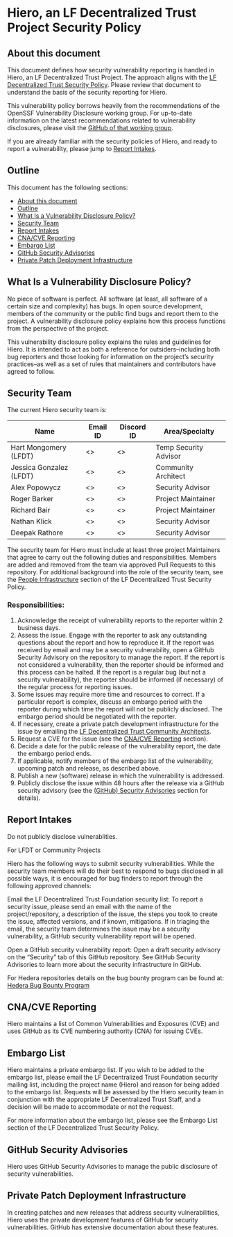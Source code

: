# Hiero, an LF Decentralized Trust Project Security Policy

## About this document

This document defines how security vulnerability reporting is handled in Hiero, an LF Decentralized Trust Project. The approach aligns with the [LF Decentralized Trust Security Policy](https://lf-decentralized-trust.github.io/governance/governing-documents/SECURITY-POLICY). Please review that document to understand the basis of the security reporting for Hiero.

This vulnerability policy borrows heavily from the recommendations of the OpenSSF Vulnerability Disclosure working group. For up-to-date information on the latest recommendations related to vulnerability disclosures, please visit the [GitHub of that working group](https://github.com/ossf).

If you are already familiar with the security policies of Hiero, and ready to report a vulnerability, please jump to [Report Intakes](#report-intakes).

## Outline

This document has the following sections:

- [About this document](#about-this-document)
- [Outline](#outline)
- [What Is a Vulnerability Disclosure Policy?](#what-is-a-vulnerability-disclosure-policy)
- [Security Team](#security-team)
- [Report Intakes](#report-intakes)
- [CNA/CVE Reporting](#cnacve-reporting)
- [Embargo List](#embargo-list)
- [GitHub Security Advisories](#github-security-advisories)
- [Private Patch Deployment Infrastructure](#private-patch-deployment-infrastructure)

## What Is a Vulnerability Disclosure Policy?

No piece of software is perfect. All software (at least, all software of a certain size and complexity) has bugs. In open source development, members of the community or the public find bugs and report them to the project. A vulnerability disclosure policy explains how this process functions from the perspective of the project.

This vulnerability disclosure policy explains the rules and guidelines for Hiero. It is intended to act as both a reference for outsiders–including both bug reporters and those looking for information on the project’s security practices–as well as a set of rules that maintainers and contributors have agreed to follow.

## Security Team

The current Hiero security team is:

| Name                     | Email ID               | Discord ID | Area/Specialty            |
|--------------------------|------------------------|------------|---------------------------|
| Hart Mongomery (LFDT)    | <>                     | <>         | Temp Security Advisor     |
| Jessica Gonzalez (LFDT)  | <>                     | <>         | Community Architect       |
| Alex Popowycz            | <>                     | <>         | Security Advisor          |
| Roger Barker             | <>                     | <>         | Project Maintainer        |
| Richard Bair             | <>                     | <>         | Project Maintainer        |
| Nathan Klick             | <>                     | <>         | Security Advisor          |
| Deepak Rathore           | <>                     | <>         | Security Advisor          |

The security team for Hiero must include at least three project Maintainers that agree to carry out the following duties and responsibilities. Members are added and removed from the team via approved Pull Requests to this repository. For additional background into the role of the security team, see the [People Infrastructure](https://lf-decentralized-trust.github.io/governance/governing-documents/SECURITY-POLICY#people-infrastructure) section of the LF Decentralized Trust Security Policy.

### Responsibilities:

1. Acknowledge the receipt of vulnerability reports to the reporter within 2 business days.
2. Assess the issue. Engage with the reporter to ask any outstanding questions about the report and how to reproduce it. If the report was received by email and may be a security vulnerability, open a GitHub Security Advisory on the repository to manage the report. If the report is not considered a vulnerability, then the reporter should be informed and this process can be halted. If the report is a regular bug (but not a security vulnerability), the reporter should be informed (if necessary) of the regular process for reporting issues.
3. Some issues may require more time and resources to correct. If a particular report is complex, discuss an embargo period with the reporter during which time the report will not be publicly disclosed. The embargo period should be negotiated with the reporter.
4. If necessary, create a private patch development infrastructure for the issue by emailing the [LF Decentralized Trust Community Architects](mailto:community-architects@lfdecentralizedtrust.org).
5. Request a CVE for the issue (see the [CNA/CVE Reporting](#cnacve-reporting) section).
6. Decide a date for the public release of the vulnerability report, the date the embargo period ends.
7. If applicable, notify members of the embargo list of the vulnerability, upcoming patch and release, as described above.
8. Publish a new (software) release in which the vulnerability is addressed.
9. Publicly disclose the issue within 48 hours after the release via a GitHub security advisory (see the [(GitHub) Security Advisories](#github-security-advisories) section for details).

## Report Intakes

Do not publicly disclose vulnerablities.

For LFDT or Community Projects

Hiero has the following ways to submit security vulnerabilities. While the security team members will do their best to respond to bugs disclosed in all possible ways, it is encouraged for bug finders to report through the following approved channels:

Email the LF Decentralized Trust Foundation security list: To report a security issue, please send an email with the name of the project/repository, a description of the issue, the steps you took to create the issue, affected versions, and if known, mitigations. If in triaging the email, the security team determines the issue may be a security vulnerability, a GitHub security vulnerability report will be opened.

Open a GitHub security vulnerability report: Open a draft security advisory on the “Security” tab of this GitHub repository. See GitHub Security Advisories to learn more about the security infrastructure in GitHub.

For Hedera repositories details on the bug bounty program can be found at: [Hedera Bug Bounty Program](https://hedera.com/bounty)

## CNA/CVE Reporting

Hiero maintains a list of Common Vulnerabilities and Exposures (CVE) and uses GitHub as its CVE numbering authority (CNA) for issuing CVEs.

## Embargo List

Hiero maintains a private embargo list. If you wish to be added to the embargo list, please email the LF Decentralized Trust Foundation security mailing list, including the project name (Hiero) and reason for being added to the embargo list. Requests will be assessed by the Hiero security team in conjunction with the appropriate LF Decentralized Trust Staff, and a decision will be made to accommodate or not the request.

For more information about the embargo list, please see the Embargo List section of the LF Decentralized Trust Security Policy.

## GitHub Security Advisories

Hiero uses GitHub Security Advisories to manage the public disclosure of security vulnerabilities.

## Private Patch Deployment Infrastructure

In creating patches and new releases that address security vulnerabilities, Hiero uses the private development features of GitHub for security vulnerabilities. GitHub has extensive documentation about these features.

